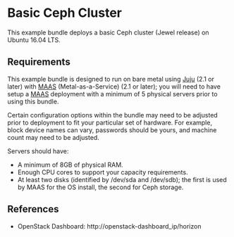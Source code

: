 # Basic Ceph Cluster

This example bundle deploys a basic Ceph cluster (Jewel release) on Ubuntu 16.04 LTS.

## Requirements

This example bundle is designed to run on bare metal using [Juju][] (2.1 or later) with [MAAS][] (Metal-as-a-Service) (2.1 or later); you will need to have setup a [MAAS][] deployment with a minimum of 5 physical servers prior to using this bundle.

Certain configuration options within the bundle may need to be adjusted prior to deployment to fit your particular set of hardware. For example, block device names can vary, passwords should be yours, and machine count may need to be adjusted.

Servers should have:

 - A minimum of 8GB of physical RAM.
 - Enough CPU cores to support your capacity requirements.
 - At least two disks (identified by /dev/sda and /dev/sdb); the first is used by MAAS for the OS install, the second for Ceph storage.

## References

 - OpenStack Dashboard: http://openstack-dashboard_ip/horizon

[MAAS]: https://docs.ubuntu.com/maas
[Juju]: https://jujucharms.com/docs
